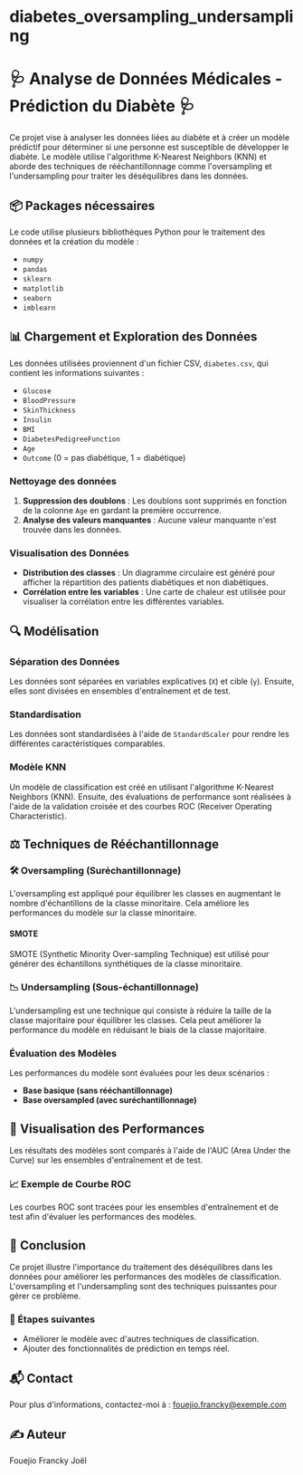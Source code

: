 # diabetes_oversampling_undersampling

# 🩺 Analyse de Données Médicales - Prédiction du Diabète 🩺

Ce projet vise à analyser les données liées au diabète et à créer un modèle prédictif pour déterminer si une personne est susceptible de développer le diabète. Le modèle utilise l'algorithme K-Nearest Neighbors (KNN) et aborde des techniques de rééchantillonnage comme l'oversampling et l'undersampling pour traiter les déséquilibres dans les données.

## 📦 Packages nécessaires

Le code utilise plusieurs bibliothèques Python pour le traitement des données et la création du modèle :

- `numpy`
- `pandas`
- `sklearn`
- `matplotlib`
- `seaborn`
- `imblearn`

## 📊 Chargement et Exploration des Données

Les données utilisées proviennent d'un fichier CSV, `diabetes.csv`, qui contient les informations suivantes :

- `Glucose`
- `BloodPressure`
- `SkinThickness`
- `Insulin`
- `BMI`
- `DiabetesPedigreeFunction`
- `Age`
- `Outcome` (0 = pas diabétique, 1 = diabétique)

### Nettoyage des données

1. **Suppression des doublons** : Les doublons sont supprimés en fonction de la colonne `Age` en gardant la première occurrence.
2. **Analyse des valeurs manquantes** : Aucune valeur manquante n'est trouvée dans les données.

### Visualisation des Données

- **Distribution des classes** : Un diagramme circulaire est généré pour afficher la répartition des patients diabétiques et non diabétiques.
- **Corrélation entre les variables** : Une carte de chaleur est utilisée pour visualiser la corrélation entre les différentes variables.

## 🔍 Modélisation

### Séparation des Données

Les données sont séparées en variables explicatives (`X`) et cible (`y`). Ensuite, elles sont divisées en ensembles d'entraînement et de test.

### Standardisation

Les données sont standardisées à l'aide de `StandardScaler` pour rendre les différentes caractéristiques comparables.

### Modèle KNN

Un modèle de classification est créé en utilisant l'algorithme K-Nearest Neighbors (KNN). Ensuite, des évaluations de performance sont réalisées à l'aide de la validation croisée et des courbes ROC (Receiver Operating Characteristic).

## ⚖️ Techniques de Rééchantillonnage

### 🛠️ Oversampling (Suréchantillonnage)

L'oversampling est appliqué pour équilibrer les classes en augmentant le nombre d'échantillons de la classe minoritaire. Cela améliore les performances du modèle sur la classe minoritaire.

#### SMOTE

SMOTE (Synthetic Minority Over-sampling Technique) est utilisé pour générer des échantillons synthétiques de la classe minoritaire.

### 📉 Undersampling (Sous-échantillonnage)

L'undersampling est une technique qui consiste à réduire la taille de la classe majoritaire pour équilibrer les classes. Cela peut améliorer la performance du modèle en réduisant le biais de la classe majoritaire.

### Évaluation des Modèles

Les performances du modèle sont évaluées pour les deux scénarios :

- **Base basique (sans rééchantillonnage)**
- **Base oversampled (avec suréchantillonnage)**

## 🚀 Visualisation des Performances

Les résultats des modèles sont comparés à l'aide de l'AUC (Area Under the Curve) sur les ensembles d'entraînement et de test.

### 📈 Exemple de Courbe ROC

Les courbes ROC sont tracées pour les ensembles d'entraînement et de test afin d'évaluer les performances des modèles.

## 📝 Conclusion

Ce projet illustre l'importance du traitement des déséquilibres dans les données pour améliorer les performances des modèles de classification. L'oversampling et l'undersampling sont des techniques puissantes pour gérer ce problème.

### 📅 Étapes suivantes

- Améliorer le modèle avec d'autres techniques de classification.
- Ajouter des fonctionnalités de prédiction en temps réel.

## 📬 Contact

Pour plus d'informations, contactez-moi à : fouejio.francky@exemple.com

## ✍️ Auteur
Fouejio Francky Joël
